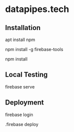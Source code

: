 # datapipes.tech

## Installation 

apt install npm

npm install -g firebase-tools

npm install

## Local Testing

 firebase serve

## Deployment

 firebase login

 .firebase deploy

